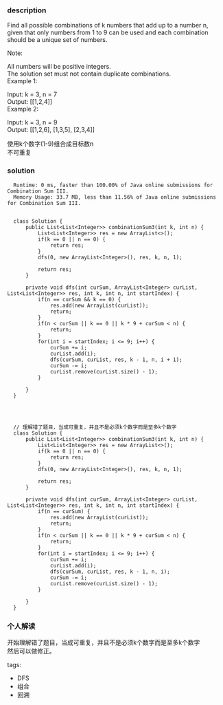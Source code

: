 ### description    
  Find all possible combinations of k numbers that add up to a number n, given that only numbers from 1 to 9 can be used and each combination should be a unique set of numbers.  
    
  Note:  
    
  All numbers will be positive integers.  
  The solution set must not contain duplicate combinations.  
  Example 1:  
    
  Input: k = 3, n = 7  
  Output: [[1,2,4]]  
  Example 2:  
    
  Input: k = 3, n = 9  
  Output: [[1,2,6], [1,3,5], [2,3,4]]  
    
  使用k个数字(1-9)组合成目标数n  
  不可重复  
### solution    
```    
  Runtime: 0 ms, faster than 100.00% of Java online submissions for Combination Sum III.  
  Memory Usage: 33.7 MB, less than 11.56% of Java online submissions for Combination Sum III.  
    
    
  class Solution {  
      public List<List<Integer>> combinationSum3(int k, int n) {  
          List<List<Integer>> res = new ArrayList<>();  
          if(k == 0 || n == 0) {  
              return res;  
          }  
          dfs(0, new ArrayList<Integer>(), res, k, n, 1);  
    
          return res;  
      }  
    
      private void dfs(int curSum, ArrayList<Integer> curList, List<List<Integer>> res, int k, int n, int startIndex) {  
          if(n == curSum && k == 0) {  
              res.add(new ArrayList(curList));  
              return;  
          }  
          if(n < curSum || k == 0 || k * 9 + curSum < n) {  
              return;  
          }  
          for(int i = startIndex; i <= 9; i++) {  
              curSum += i;  
              curList.add(i);  
              dfs(curSum, curList, res, k - 1, n, i + 1);  
              curSum -= i;  
              curList.remove(curList.size() - 1);  
          }  
    
      }  
  }  
    
    
    
    
  // 理解错了题目，当成可重复，并且不是必须k个数字而是至多k个数字   
  class Solution {  
      public List<List<Integer>> combinationSum3(int k, int n) {  
          List<List<Integer>> res = new ArrayList<>();  
          if(k == 0 || n == 0) {  
              return res;  
          }  
          dfs(0, new ArrayList<Integer>(), res, k, n, 1);  
    
          return res;  
      }  
    
      private void dfs(int curSum, ArrayList<Integer> curList, List<List<Integer>> res, int k, int n, int startIndex) {  
          if(n == curSum) {  
              res.add(new ArrayList(curList));  
              return;  
          }  
          if(n < curSum || k == 0 || k * 9 + curSum < n) {  
              return;  
          }  
          for(int i = startIndex; i <= 9; i++) {  
              curSum += i;  
              curList.add(i);  
              dfs(curSum, curList, res, k - 1, n, i);  
              curSum -= i;  
              curList.remove(curList.size() - 1);  
          }  
    
      }  
  }  
```    
    
### 个人解读    
    
  开始理解错了题目，当成可重复，并且不是必须k个数字而是至多k个数字   
  然后可以做修正。  
    
    
    
tags:    
  -  DFS  
  -  组合  
  -  回溯  
